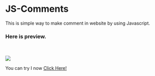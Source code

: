 # JS-Comments
<p>This is simple way to make comment in website by using Javascript.</p>
<h3>Here is preview.</h3><br><br>
<img src="https://cdn.discordapp.com/attachments/627202547962347552/1025652796785164308/Screenshot_2022-10-01_131507.png">
<br>
<p>You can try I now <a href="https://js-comment.web.app" target="_blank">Click Here!</a></p>
